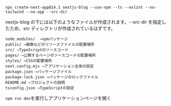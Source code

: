 ```
npx create-next-app@14.1 nextjs-blog --use-npm --ts --eslint --no-tailwind --no-app --src-dir
```
nextjs-blog の下には以下のようなファイルが作成されます。--src-dir を指定したため、src ディレクトリが作成されているはずです。

```
node_modules/  →npmパッケージ
public/ →画像などのリソースファイルの配置場所
src/ →TypeScriptのソースコード
pages/ →公開するページのソースコードの配置場所
styles/ →CSSの配置場所
next.config.mjs →アプリケーション全体の設定
package.json →パッケージファイル
package-lock.json →パッケージのロックファイル
README.md →プロジェクトの説明
tsconfig.json →TypeScriptの設定
```


`npm run dev`を実行しアプリケーションページを開く
